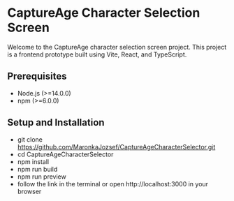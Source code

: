 # CaptureAge Character Selection Screen

Welcome to the CaptureAge character selection screen project. 
This project is a frontend prototype built using Vite, React, and TypeScript.

## Prerequisites
- Node.js (>=14.0.0)
- npm (>=6.0.0)

## Setup and Installation
- git clone https://github.com/MaronkaJozsef/CaptureAgeCharacterSelector.git
- cd CaptureAgeCharacterSelector
- npm install
- npm run build
- npm run preview
- follow the link in the terminal or open http://localhost:3000 in your browser
